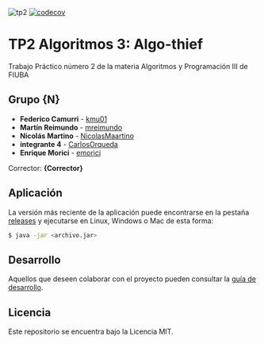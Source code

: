 ![tp2](https://github.com/kmu01/algo3_tp2/actions/workflows/build.yml/badge.svg) [![codecov](https://codecov.io/gh/kmu01/algo3_tp2/branch/master/graph/badge.svg)](https://codecov.io/gh/kmu01/algo3_tp2)

# TP2 Algoritmos 3: Algo-thief

Trabajo Práctico número 2 de la materia Algoritmos y Programación III de FIUBA

## Grupo {N}

* **Federico Camurri** - [kmu01](https://github.com/kmu01)
* **Martín Reimundo** - [mreimundo](https://github.com/mreimundo)
* **Nicolás Martino** - [NicolasMaartino](https://github.com/NicolasMaartino)
* **integrante 4** - [CarlosOrqueda](https://github.com/CarlosOrqueda)
* **Enrique Morici** - [emorici](https://github.com/EMorici)

Corrector: **{Corrector}**

## Aplicación

La versión más reciente de la aplicación puede encontrarse en la pestaña [releases](https://github.com/kmu01/algo3_tp2/releases/latest) y ejecutarse en Linux, Windows o Mac de esta forma:

```bash
$ java -jar <archivo.jar>
```

## Desarrollo

Aquellos que deseen colaborar con el proyecto pueden consultar la [guía de desarrollo](./docs/Desarrollo.md).

## Licencia

Este repositorio se encuentra bajo la Licencia MIT.
